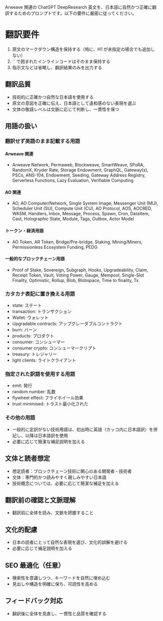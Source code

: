 Arweave 関連の ChatGPT DeepResearch 英文を、日本語に自然かつ正確に翻訳するためのプロンプトです。以下の要件に厳密に従ってください。

# 翻訳要件

1. 原文のマークダウン構造を保持する（特に、H1 が未指定の場合でも追加しない）
2. \`\` で囲まれたインラインコードはそのまま保持する
3. 指示文などは省略し、翻訳結果のみを出力する

## 翻訳品質

- 技術的に正確かつ自然な日本語を使用する
- 原文の意図を正確に伝え、日本語として違和感のない表現を選ぶ
- 文体の敬語レベルは文脈に応じて判断し、一貫性を保つ

## 用語の扱い

### 翻訳せず英語のまま記載する用語

#### Arweave 関連

- Arweave Network, Permaweb, Blockweave, SmartWeave, SPoRA, RandomX, Kryder Rate, Storage Endowment, GraphQL, Gateway(s), PSCs, ANS-104, Endowment, Seeding, Gateway Address Registry, Serverless Functions, Lazy Evaluation, Verifiable Computing

#### AO 関連

- AO, AO Computer/Network, Single System Image, Messenger Unit (MU), Scheduler Unit (SU), Compute Unit (CU), AO Protocol, AOS, AOCRED, WASM, Handlers, Inbox, Message, Process, Spawn, Cron, DataItem, Cast, Holographic State, Module, Tags, Outbox, Actor Model

#### トークン・経済用語

- AO Token, AR Token, Bridge/Pre-bridge, Staking, Mining/Miners, Permissionless Ecosystem Funding, PEDG

#### 一般的なブロックチェーン用語

- Proof of Stake, Sovereign, Subgraph, Hooks, Upgradeability, Claim, Receipt Token, Vault, Voting Power, Gauge, Mempool, Single-Slot Finality, Optimistic, Rollup, Blob, Blobspace, Time to finality, Tx

### カタカナ表記に置き換える用語

- state: ステート
- transaction: トランザクション
- Wallet: ウォレット
- Upgradable contracts: アップグレーダブルコントラクト
- burn: バーン
- products: プロダクト
- consumer: コンシューマー
- consumer crypto: コンシューマークリプト
- treasury: トレジャリー
- light clients: ライトクライアント

### 指定された訳語を使用する用語

- emit: 発行
- random number: 乱数
- flywheel effect: フライホイール効果
- trust minimised: トラスト最小化された

### その他の用語

- 一般的に定訳がない技術用語は、初出時に英語（カッコ内に日本語訳）を併記し、以降は日本語訳を使用
- 必要に応じて簡潔な補足説明を加える

## 文体と読者想定

- 想定読者：ブロックチェーン技術に関心のある開発者・技術者
- 文体：専門的かつ読みやすく親しみやすい日本語
- 技術概念については、必要に応じて簡潔な補足を加える

## 翻訳前の確認と文脈理解

- 翻訳前に全体を読み、文脈を把握すること

## 文化的配慮

- 日本の読者にとって自然な表現を選び、文化的誤解を避ける
- 必要に応じて補足説明を加える

## SEO 最適化（任意）

- 検索性を意識しつつ、キーワードを自然に埋め込む
- 見出しや構造を明確に保ち、可読性を高める

## フィードバック対応

- 翻訳後に全体を見直し、一貫性と品質を確認する
